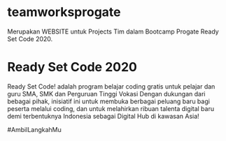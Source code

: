 # teamworksprogate
Merupakan WEBSITE untuk Projects Tim dalam Bootcamp Progate Ready Set Code 2020.

# Ready Set Code 2020
Ready Set Code! adalah program belajar coding gratis untuk pelajar dan guru SMA, SMK dan Perguruan Tinggi Vokasi Dengan dukungan dari bebagai pihak, inisiatif ini untuk membuka berbagai peluang baru bagi peserta melalui coding, dan untuk melahirkan ribuan talenta digital baru demi terbentuknya Indonesia sebagai Digital Hub di kawasan Asia!

#AmbilLangkahMu
